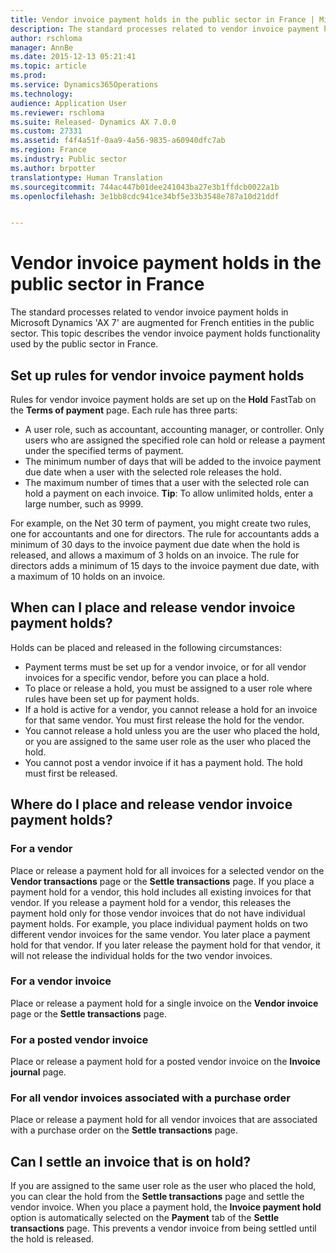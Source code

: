 ```yaml
---
title: Vendor invoice payment holds in the public sector in France | Microsoft Docs
description: The standard processes related to vendor invoice payment holds in Microsoft Dynamics &quot;AX 7&quot; are augmented for French entities in the public sector. This topic describes the vendor invoice payment holds functionality used by the public sector in France.
author: rschloma
manager: AnnBe
ms.date: 2015-12-13 05:21:41
ms.topic: article
ms.prod: 
ms.service: Dynamics365Operations
ms.technology: 
audience: Application User
ms.reviewer: rschloma
ms.suite: Released- Dynamics AX 7.0.0
ms.custom: 27331
ms.assetid: f4f4a51f-0aa9-4a56-9835-a60940dfc7ab
ms.region: France
ms.industry: Public sector
ms.author: brpotter
translationtype: Human Translation
ms.sourcegitcommit: 744ac447b01dee241043ba27e3b1ffdcb0022a1b
ms.openlocfilehash: 3e1bb8cdc941ce34bf5e33b3548e787a10d21ddf


---
```


# <a name="vendor-invoice-payment-holds-in-the-public-sector-in-france"></a>Vendor invoice payment holds in the public sector in France

The standard processes related to vendor invoice payment holds in Microsoft Dynamics 'AX 7' are augmented for French entities in the public sector. This topic describes the vendor invoice payment holds functionality used by the public sector in France.

<a name="set-up-rules-for-vendor-invoice-payment-holds"></a>Set up rules for vendor invoice payment holds
---------------------------------------------

Rules for vendor invoice payment holds are set up on the **Hold** FastTab on the **Terms of payment** page. Each rule has three parts:

-   A user role, such as accountant, accounting manager, or controller. Only users who are assigned the specified role can hold or release a payment under the specified terms of payment.
-   The minimum number of days that will be added to the invoice payment due date when a user with the selected role releases the hold.
-   The maximum number of times that a user with the selected role can hold a payment on each invoice. **Tip**: To allow unlimited holds, enter a large number, such as 9999.

For example, on the Net 30 term of payment, you might create two rules, one for accountants and one for directors. The rule for accountants adds a minimum of 30 days to the invoice payment due date when the hold is released, and allows a maximum of 3 holds on an invoice. The rule for directors adds a minimum of 15 days to the invoice payment due date, with a maximum of 10 holds on an invoice.

## <a name="when-can-i-place-and-release-vendor-invoice-payment-holds"></a>When can I place and release vendor invoice payment holds?
Holds can be placed and released in the following circumstances:

-   Payment terms must be set up for a vendor invoice, or for all vendor invoices for a specific vendor, before you can place a hold.
-   To place or release a hold, you must be assigned to a user role where rules have been set up for payment holds.
-   If a hold is active for a vendor, you cannot release a hold for an invoice for that same vendor. You must first release the hold for the vendor.
-   You cannot release a hold unless you are the user who placed the hold, or you are assigned to the same user role as the user who placed the hold.
-   You cannot post a vendor invoice if it has a payment hold. The hold must first be released.

## <a name="where-do-i-place-and-release-vendor-invoice-payment-holds"></a>Where do I place and release vendor invoice payment holds?
### <a name="for-a-vendor"></a>For a vendor

Place or release a payment hold for all invoices for a selected vendor on the **Vendor transactions** page or the **Settle transactions** page. If you place a payment hold for a vendor, this hold includes all existing invoices for that vendor. If you release a payment hold for a vendor, this releases the payment hold only for those vendor invoices that do not have individual payment holds. For example, you place individual payment holds on two different vendor invoices for the same vendor. You later place a payment hold for that vendor. If you later release the payment hold for that vendor, it will not release the individual holds for the two vendor invoices.

### <a name="for-a-vendor-invoice"></a>For a vendor invoice

Place or release a payment hold for a single invoice on the **Vendor invoice** page or the **Settle transactions** page.

### <a name="for-a-posted-vendor-invoice"></a>For a posted vendor invoice

Place or release a payment hold for a posted vendor invoice on the **Invoice journal** page.

### <a name="for-all-vendor-invoices-associated-with-a-purchase-order"></a>For all vendor invoices associated with a purchase order

Place or release a payment hold for all vendor invoices that are associated with a purchase order on the **Settle transactions** page.

## <a name="can-i-settle-an-invoice-that-is-on-hold"></a>Can I settle an invoice that is on hold?
If you are assigned to the same user role as the user who placed the hold, you can clear the hold from the **Settle transactions** page and settle the vendor invoice. When you place a payment hold, the **Invoice payment hold** option is automatically selected on the **Payment** tab of the **Settle transactions** page. This prevents a vendor invoice from being settled until the hold is released.




<!--HONumber=Feb17_HO3-->


